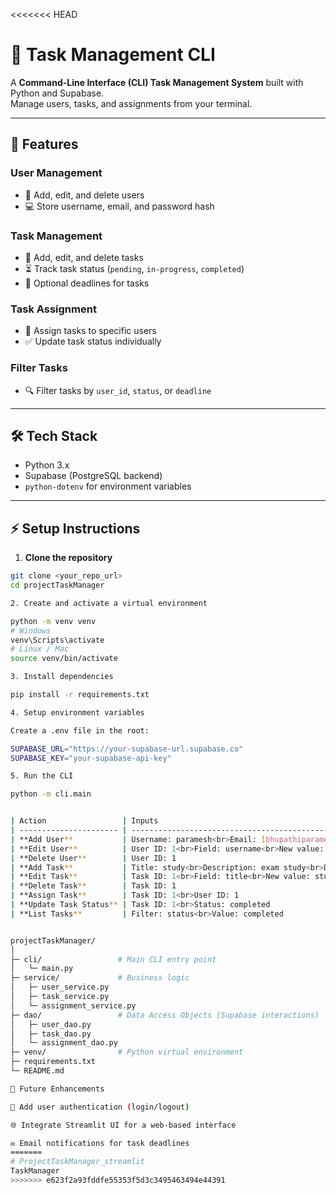 <<<<<<< HEAD
# 📝 Task Management CLI

A **Command-Line Interface (CLI) Task Management System** built with Python and Supabase.  
Manage users, tasks, and assignments from your terminal.

---

## 🚀 Features

### **User Management**
- 👤 Add, edit, and delete users
- 💻 Store username, email, and password hash

### **Task Management**
- 📝 Add, edit, and delete tasks  
- ⏳ Track task status (`pending`, `in-progress`, `completed`)  
- 📅 Optional deadlines for tasks  

### **Task Assignment**
- 👥 Assign tasks to specific users  
- ✅ Update task status individually  

### **Filter Tasks**
- 🔍 Filter tasks by `user_id`, `status`, or `deadline`

---

## 🛠 Tech Stack

- Python 3.x
- Supabase (PostgreSQL backend)
- `python-dotenv` for environment variables

---

## ⚡ Setup Instructions

1. **Clone the repository**
```bash
git clone <your_repo_url>
cd projectTaskManager

2. Create and activate a virtual environment

python -m venv venv
# Windows
venv\Scripts\activate
# Linux / Mac
source venv/bin/activate

3. Install dependencies

pip install -r requirements.txt

4. Setup environment variables

Create a .env file in the root:

SUPABASE_URL="https://your-supabase-url.supabase.co"
SUPABASE_KEY="your-supabase-api-key"

5. Run the CLI

python -m cli.main


| Action                 | Inputs                                                                                                             | Predicted Output                                               |
| ---------------------- | ------------------------------------------------------------------------------------------------------------------ | -------------------------------------------------------------- |
| **Add User**           | Username: paramesh<br>Email: [bhupathiparamesh@gmail.com](mailto:bhupathiparamesh@gmail.com)<br>Password: paramesh | ✅ User added successfully!                                     |
| **Edit User**          | User ID: 1<br>Field: username<br>New value: param                                                                  | ✅ User updated successfully!                                   |
| **Delete User**        | User ID: 1                                                                                                         | ✅ User deleted successfully!                                   |
| **Add Task**           | Title: study<br>Description: exam study<br>Deadline: 2025-09-24                                                    | ✅ Task added successfully!                                     |
| **Edit Task**          | Task ID: 1<br>Field: title<br>New value: study harder                                                              | ✅ Task updated successfully!                                   |
| **Delete Task**        | Task ID: 1                                                                                                         | ✅ Task deleted successfully!                                   |
| **Assign Task**        | Task ID: 1<br>User ID: 1                                                                                           | ✅ Task assigned successfully!                                  |
| **Update Task Status** | Task ID: 1<br>Status: completed                                                                                    | ✅ Task status updated successfully!                            |
| **List Tasks**         | Filter: status<br>Value: completed                                                                                 | `{'task_id': 1, 'title': 'study', 'status': 'completed', ...}` |


projectTaskManager/
│
├─ cli/                 # Main CLI entry point
│   └─ main.py
├─ service/             # Business logic
│   ├─ user_service.py
│   ├─ task_service.py
│   └─ assignment_service.py
├─ dao/                 # Data Access Objects (Supabase interactions)
│   ├─ user_dao.py
│   ├─ task_dao.py
│   └─ assignment_dao.py
├─ venv/                # Python virtual environment
├─ requirements.txt
└─ README.md

🌟 Future Enhancements

🔐 Add user authentication (login/logout)

🌐 Integrate Streamlit UI for a web-based interface

✉️ Email notifications for task deadlines
=======
# ProjectTaskManager_streamlit
TaskManager
>>>>>>> e623f2a93fddfe55353f5d3c3495463494e44391
